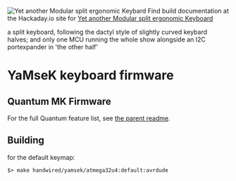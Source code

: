 ![Yet another Modular split ergonomic Keybard](https://cdn.hackaday.io/images/8060711492102546379.jpg)
Find build documentation at the Hackaday.io site for [Yet another Modular split ergonomic Keyboard](https://hackaday.io/project/21164-yamsek)

a split keyboard, following the dactyl style of slightly curved keybard halves; and only one MCU running the whole show alongside an I2C portexpander in 'the other half'

YaMseK keyboard firmware
======================

## Quantum MK Firmware

For the full Quantum feature list, see [the parent readme](/).

## Building

for the default keymap:
```
$> make handwired/yamsek/atmega32u4:default:avrdude
```
